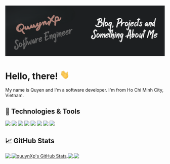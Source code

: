 [![Header](https://raw.githubusercontent.com/quuynXp/quuynXp/main/readme_header.png "Header")](https://ngocquyen.dev/)

# Hello, there! <img src="https://raw.githubusercontent.com/quuynXp/quuynXp/main/wave.gif" width="30px" height="30px" />

My name is Quyen and I'm a software developer. I'm from Ho Chi Minh City, Vietnam.

## 🔧 Technologies & Tools
![](https://img.shields.io/badge/OS-Linux-informational?style=flat&logo=linux&logoColor=white&color=2bbc8a)
![](https://img.shields.io/badge/Editor-IntelliJ_IDEA-informational?style=flat&logo=intellij-idea&logoColor=white&color=2bbc8a)
![](https://img.shields.io/badge/Code-Python-informational?style=flat&logo=python&logoColor=white&color=2bbc8a)
![](https://img.shields.io/badge/Code-Java-informational?style=flat&logo=python&logoColor=white&color=2bbc8a)
![](https://img.shields.io/badge/Code-Csharp-informational?style=flat&logo=python&logoColor=white&color=2bbc8a)
![](https://img.shields.io/badge/Code-JavaScript-informational?style=flat&logo=javascript&logoColor=white&color=2bbc8a)
![](https://img.shields.io/badge/Tools-PostgreSQL-informational?style=flat&logo=postgresql&logoColor=white&color=2bbc8a)
![](https://img.shields.io/badge/Tools-Docker-informational?style=flat&logo=docker&logoColor=white&color=2bbc8a)

## &#x1f4c8; GitHub Stats

<a href="https://github.com/quuynXp/quuynXp">
  <img align="center" src="https://github-readme-stats.vercel.app/api/top-langs/?username=quuynXp&title_color=ffffff&text_color=c9cacc&icon_color=2bbc8a&bg_color=1d1f21&langs_count=3" />
</a>

<a href="https://github.com/quuynXp/quuynXp">
  <img align="center" src="https://github-readme-stats.vercel.app/api?username=quuynXp&show_icons=true&line_height=27&count_private=true&title_color=ffffff&text_color=c9cacc&icon_color=2bbc8a&bg_color=1d1f21" alt="quuynXp's GitHub Stats" />
</a>

<a href="https://github.com/quuynXp/Restaurant_Korean">
  <img align="center" src="https://github-readme-stats.vercel.app/api/pin/?username=quuynXp&repo=Restaurant_Korean&title_color=ffffff&text_color=c9cacc&icon_color=2bbc8a&bg_color=1d1f21" />
</a>

<a href="https://github.com/quuynXp/Web_Fashion">
  <img align="center" src="https://github-readme-stats.vercel.app/api/pin/?username=quuynXp&repo=Web_Fashion&title_color=ffffff&text_color=c9cacc&icon_color=2bbc8a&bg_color=1d1f21" />
</a>    

<!-- links to social media icons -->

<!-- icons with padding -->

[1.1]: http://i.imgur.com/0o48UoR.png (github icon with padding)
[2.1]: https://simpleicons.org/?modal=icon&q=facebook (facebook icon with padding)

<!-- icons without padding -->

[1.2]: http://i.imgur.com/9I6NRUm.png (github icon without padding)
[2.2]: https://simpleicons.org/?modal=icon&q=facebook (facebook icon without padding)

<!-- links to your social media accounts -->

[1]: https://github.com/quuynXp
[2]: https://www.facebook.com/n.quyen19.24vtmp


<!-- Resources -->
<!-- Icons: https://simpleicons.org/ -->
<!-- GitHub Stats: https://github.com/anuraghazra/github-readme-stats -->
<!-- Emojis: https://emojipedia.org/emoji/ -->
<!-- HTML Emojis: https://www.fileformat.info/index.htm -->
<!-- Shields: https://shields.io/ -->
<!-- Awesome GitHub Profile README: https://github.com/abhisheknaiidu/awesome-github-profile-readme -->
